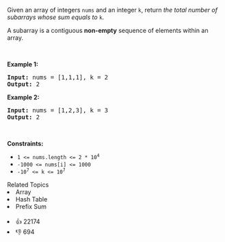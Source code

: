 <p>Given an array of integers <code>nums</code> and an integer <code>k</code>, return <em>the total number of subarrays whose sum equals to</em> <code>k</code>.</p>

<p>A subarray is a contiguous <strong>non-empty</strong> sequence of elements within an array.</p>

<p>&nbsp;</p> 
<p><strong class="example">Example 1:</strong></p> 
<pre><strong>Input:</strong> nums = [1,1,1], k = 2
<strong>Output:</strong> 2
</pre>
<p><strong class="example">Example 2:</strong></p> 
<pre><strong>Input:</strong> nums = [1,2,3], k = 3
<strong>Output:</strong> 2
</pre> 
<p>&nbsp;</p> 
<p><strong>Constraints:</strong></p>

<ul> 
 <li><code>1 &lt;= nums.length &lt;= 2 * 10<sup>4</sup></code></li> 
 <li><code>-1000 &lt;= nums[i] &lt;= 1000</code></li> 
 <li><code>-10<sup>7</sup> &lt;= k &lt;= 10<sup>7</sup></code></li> 
</ul>

<div><div>Related Topics</div><div><li>Array</li><li>Hash Table</li><li>Prefix Sum</li></div></div><br><div><li>👍 22174</li><li>👎 694</li></div>